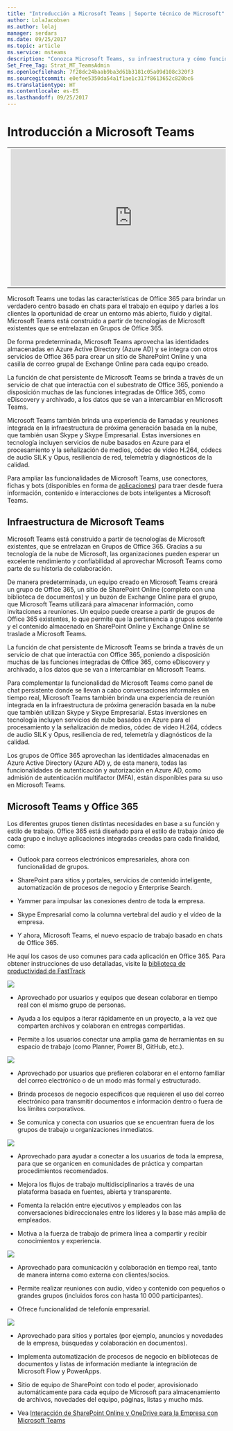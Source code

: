 ```yaml
---
title: "Introducción a Microsoft Teams | Soporte técnico de Microsoft"
author: LolaJacobsen
ms.author: lolaj
manager: serdars
ms.date: 09/25/2017
ms.topic: article
ms.service: msteams
description: "Conozca Microsoft Teams, su infraestructura y cómo funciona con Office 365."
Set_Free_Tag: Strat_MT_TeamsAdmin
ms.openlocfilehash: 7f28dc24baab9ba3d61b3181c05a09d108c320f3
ms.sourcegitcommit: e0efee5350da54a1f1ae1c317f8613652c820bc6
ms.translationtype: HT
ms.contentlocale: es-ES
ms.lasthandoff: 09/25/2017
---
```

<a name="overview-of-microsoft-teams"></a>Introducción a Microsoft Teams
===========================
|  |  |
|---------|---------|
|<iframe width="560" height="315" src="https://www.youtube.com/embed/FFQszYALS_A" frameborder="0" allowfullscreen></iframe> | |

Microsoft Teams une todas las características de Office 365 para brindar un verdadero centro basado en chats para el trabajo en equipo y darles a los clientes la oportunidad de crear un entorno más abierto, fluido y digital. Microsoft Teams está construido a partir de tecnologías de Microsoft existentes que se entrelazan en Grupos de Office 365. 

De forma predeterminada, Microsoft Teams aprovecha las identidades almacenadas en Azure Active Directory (Azure AD) y se integra con otros servicios de Office 365 para crear un sitio de SharePoint Online y una casilla de correo grupal de Exchange Online para cada equipo creado.

La función de chat persistente de Microsoft Teams se brinda a través de un servicio de chat que interactúa con el subestrato de Office 365, poniendo a disposición muchas de las funciones integradas de Office 365, como eDiscovery y archivado, a los datos que se van a intercambiar en Microsoft Teams.

Microsoft Teams también brinda una experiencia de llamadas y reuniones integrada en la infraestructura de próxima generación basada en la nube, que también usan Skype y Skype Empresarial. Estas inversiones en tecnología incluyen servicios de nube basados en Azure para el procesamiento y la señalización de medios, códec de vídeo H.264, códecs de audio SILK y Opus, resiliencia de red, telemetría y diagnósticos de la calidad.

Para ampliar las funcionalidades de Microsoft Teams, use conectores, fichas y bots (disponibles en forma de [aplicaciones](https://go.microsoft.com/fwlink/?linkid=854629)) para traer desde fuera información, contenido e interacciones de bots inteligentes a Microsoft Teams.

<a name="microsoft-teams-infrastructure"></a>Infraestructura de Microsoft Teams
------------------------------

Microsoft Teams está construido a partir de tecnologías de Microsoft existentes, que se entrelazan en Grupos de Office 365. Gracias a su tecnología de la nube de Microsoft, las organizaciones pueden esperar un excelente rendimiento y confiabilidad al aprovechar Microsoft Teams como parte de su historia de colaboración.

De manera predeterminada, un equipo creado en Microsoft Teams creará un grupo de Office 365, un sitio de SharePoint Online (completo con una biblioteca de documentos) y un buzón de Exchange Online para el grupo, que Microsoft Teams utilizará para almacenar información, como invitaciones a reuniones. Un equipo puede crearse a partir de grupos de Office 365 existentes, lo que permite que la pertenencia a grupos existente y el contenido almacenado en SharePoint Online y Exchange Online se traslade a Microsoft Teams.

La función de chat persistente de Microsoft Teams se brinda a través de un servicio de chat que interactúa con Office 365, poniendo a disposición muchas de las funciones integradas de Office 365, como eDiscovery y archivado, a los datos que se van a intercambiar en Microsoft Teams.

Para complementar la funcionalidad de Microsoft Teams como panel de chat persistente donde se llevan a cabo conversaciones informales en tiempo real, Microsoft Teams también brinda una experiencia de reunión integrada en la infraestructura de próxima generación basada en la nube que también utilizan Skype y Skype Empresarial. Estas inversiones en tecnología incluyen servicios de nube basados en Azure para el procesamiento y la señalización de medios, códec de vídeo H.264, códecs de audio SILK y Opus, resiliencia de red, telemetría y diagnósticos de la calidad.

Los grupos de Office 365 aprovechan las identidades almacenadas en Azure Active Directory (Azure AD) y, de esta manera, todas las funcionalidades de autenticación y autorización en Azure AD, como admisión de autenticación multifactor (MFA), están disponibles para su uso en Microsoft Teams.


<a name="microsoft-teams-and-office-365"></a>Microsoft Teams y Office 365
------------------------------

Los diferentes grupos tienen distintas necesidades en base a su función y estilo de trabajo. Office 365 está diseñado para el estilo de trabajo único de cada grupo e incluye aplicaciones integradas creadas para cada finalidad, como:

-   Outlook para correos electrónicos empresariales, ahora con funcionalidad de grupos.

-   SharePoint para sitios y portales, servicios de contenido inteligente, automatización de procesos de negocio y Enterprise Search.

-   Yammer para impulsar las conexiones dentro de toda la empresa.

-   Skype Empresarial como la columna vertebral del audio y el vídeo de la empresa.

-   Y ahora, Microsoft Teams, el nuevo espacio de trabajo basado en chats de Office 365.

He aquí los casos de uso comunes para cada aplicación en Office 365. Para obtener instrucciones de uso detalladas, visite la [biblioteca de productividad de FastTrack](https://go.microsoft.com/fwlink/?linkid=854630)

![](media/Overview_of_Microsoft_Teams_image1.png)

-   Aprovechado por usuarios y equipos que desean colaborar en tiempo real con el mismo grupo de personas.

-   Ayuda a los equipos a iterar rápidamente en un proyecto, a la vez que comparten archivos y colaboran en entregas compartidas.

-   Permite a los usuarios conectar una amplia gama de herramientas en su espacio de trabajo (como Planner, Power BI, GitHub, etc.).

![](media/Overview_of_Microsoft_Teams_image2.png)

-   Aprovechado por usuarios que prefieren colaborar en el entorno familiar del correo electrónico o de un modo más formal y estructurado.

-   Brinda procesos de negocio específicos que requieren el uso del correo electrónico para transmitir documentos e información dentro o fuera de los límites corporativos.

-   Se comunica y conecta con usuarios que se encuentran fuera de los grupos de trabajo u organizaciones inmediatos.

![](media/Overview_of_Microsoft_Teams_image3.png)

-   Aprovechado para ayudar a conectar a los usuarios de toda la empresa, para que se organicen en comunidades de práctica y compartan procedimientos recomendados.

-   Mejora los flujos de trabajo multidisciplinarios a través de una plataforma basada en fuentes, abierta y transparente.

-   Fomenta la relación entre ejecutivos y empleados con las conversaciones bidireccionales entre los líderes y la base más amplia de empleados.

-   Motiva a la fuerza de trabajo de primera línea a compartir y recibir conocimientos y experiencia.

![](media/Overview_of_Microsoft_Teams_image4.png)

-   Aprovechado para comunicación y colaboración en tiempo real, tanto de manera interna como externa con clientes/socios.

-   Permite realizar reuniones con audio, vídeo y contenido con pequeños o grandes grupos (incluidos foros con hasta 10 000 participantes).

-   Ofrece funcionalidad de telefonía empresarial.


![](media/Overview_of_Microsoft_Teams_image5.png)

-   Aprovechado para sitios y portales (por ejemplo, anuncios y novedades de la empresa, búsquedas y colaboración en documentos).

-   Implementa automatización de procesos de negocio en bibliotecas de documentos y listas de información mediante la integración de Microsoft Flow y PowerApps.

-   Sitio de equipo de SharePoint con todo el poder, aprovisionado automáticamente para cada equipo de Microsoft para almacenamiento de archivos, novedades del equipo, páginas, listas y mucho más.

-   Vea [Interacción de SharePoint Online y OneDrive para la Empresa con Microsoft Teams](SharePoint-OneDrive-interact.md)
